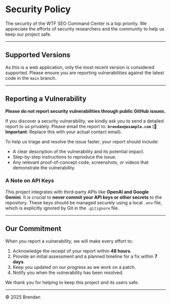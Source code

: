 # Security Policy

The security of the WTF SEO Command Center is a top priority. We appreciate the efforts of security researchers and the community to help us keep our project safe.

---

## Supported Versions

As this is a web application, only the most recent version is considered supported. Please ensure you are reporting vulnerabilities against the latest code in the `main` branch.

---

## Reporting a Vulnerability

**Please do not report security vulnerabilities through public GitHub issues.**

If you discover a security vulnerability, we kindly ask you to send a detailed report to us privately. Please email the report to: **`brendan@example.com`** (🔴 **Important**: Replace this with your actual contact email).

To help us triage and resolve the issue faster, your report should include:

* A clear description of the vulnerability and its potential impact.
* Step-by-step instructions to reproduce the issue.
* Any relevant proof-of-concept code, screenshots, or videos that demonstrate the vulnerability.

### A Note on API Keys

This project integrates with third-party APIs like **OpenAI and Google Gemini**. It is crucial to **never commit your API keys or other secrets** to the repository. These keys should be managed securely using a local `.env` file, which is explicitly ignored by Git in the `.gitignore` file.

---

## Our Commitment

When you report a vulnerability, we will make every effort to:

1.  Acknowledge the receipt of your report within **48 hours**.
2.  Provide an initial assessment and a planned timeline for a fix within **7 days**.
3.  Keep you updated on our progress as we work on a patch.
4.  Notify you when the vulnerability has been resolved.

We thank you for helping to keep this project and its users safe.

---
&copy; 2025 Brendan
